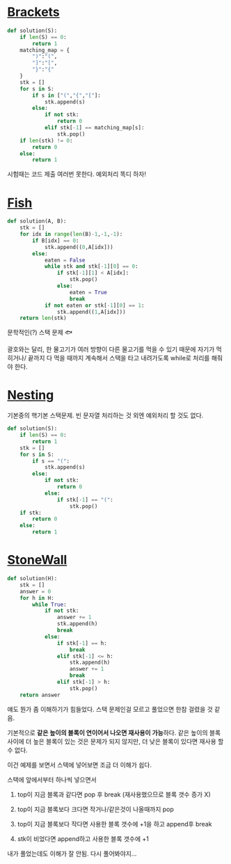 # [Brackets](https://app.codility.com/programmers/lessons/7-stacks_and_queues/brackets/)

```python
def solution(S):
    if len(S) == 0:
        return 1
    matching_map = {
        ")":"(",
        "]":"[",
        "}":"{"
    }
    stk = []
    for s in S:
        if s in ["(","{","["]:
            stk.append(s)
        else:
            if not stk:
                return 0
            elif stk[-1] == matching_map[s]:
                stk.pop()
    if len(stk) != 0:
        return 0
    else:
        return 1
```

시험때는 코드 제출 여러번 못한다. 예외처리 똑디 하자!



# [Fish](https://app.codility.com/programmers/lessons/7-stacks_and_queues/fish/)

```python
def solution(A, B):
    stk = []
    for idx in range(len(B)-1,-1,-1):
        if B[idx] == 0:
            stk.append((0,A[idx]))
        else:
            eaten = False
            while stk and stk[-1][0] == 0:
                if stk[-1][1] < A[idx]:
                    stk.pop()
                else:
                    eaten = True
                    break
            if not eaten or stk[-1][0] == 1:
                stk.append((1,A[idx]))
    return len(stk)
```

문학적인(?) 스택 문제 🐟

괄호와는 달리, 한 물고기가 여러 방향이 다른 물고기를 먹을 수 있기 때문에 자기가 먹히거나/ 끝까지 다 먹을 때까지 계속해서 스택을 타고 내려가도록 while로 처리를 해줘야 한다.



# [Nesting](https://app.codility.com/programmers/lessons/7-stacks_and_queues/nesting/)

기본중의 핵기본 스택문제. 빈 문자열 처리하는 것 외엔 예외처리 할 것도 없다.

```python
def solution(S):
    if len(S) == 0:
        return 1
    stk = []
    for s in S:
        if s == "(":
            stk.append(s)
        else:
            if not stk:
                return 0
            else:
                if stk[-1] == "(":
                    stk.pop()
    if stk:
        return 0
    else:
        return 1
```



# [StoneWall](https://app.codility.com/programmers/lessons/7-stacks_and_queues/stone_wall/)

```python
def solution(H):
    stk = []
    answer = 0
    for h in H:
        while True:
            if not stk:
                answer += 1
                stk.append(h)
                break
            else:
                if stk[-1] == h:
                    break
                elif stk[-1] <= h:
                    stk.append(h)
                    answer += 1
                    break
                elif stk[-1] > h:
                    stk.pop()
    return answer
```

얘도 뭔가 좀 이해하기가 힘들었다. 스택 문제인걸 모르고 풀었으면 한참 걸렸을 것 같음.

기본적으로 **같은 높이의 블록이 연이어서 나오면 재사용이 가능**하다. 같은 높이의 블록 사이에 더 높은 블록이 있는 것은 문제가 되지 않지만, 더 낮은 블록이 있다면 재사용 할 수 없다.

이건 예제를 보면서 스택에 넣어보면 조금 더 이해가 쉽다.

스택에 앞에서부터 하나씩 넣으면서

1) top이 지금 블록과 같다면 pop 후 break (재사용했으므로 블록 갯수 증가 X)

2) top이 지금 블록보다 크다면 작거나/같은것이 나올때까지 pop

3) top이 지금 블록보다 작다면 사용한 블록 갯수에 +1을 하고 append후 break

4) stk이 비었다면 append하고 사용한 블록 갯수에 +1

내가 풀었는데도 이해가 잘 안됨. 다시 풀어봐야지...

